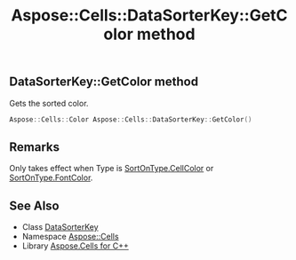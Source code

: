 ﻿---
title: Aspose::Cells::DataSorterKey::GetColor method
linktitle: GetColor
second_title: Aspose.Cells for C++ API Reference
description: 'Aspose::Cells::DataSorterKey::GetColor method. Gets the sorted color in C++.'
type: docs
weight: 1100
url: /cpp/aspose.cells/datasorterkey/getcolor/
---
## DataSorterKey::GetColor method


Gets the sorted color.

```cpp
Aspose::Cells::Color Aspose::Cells::DataSorterKey::GetColor()
```

## Remarks


Only takes effect when Type is [SortOnType.CellColor](../../sortontype/) or [SortOnType.FontColor](../../sortontype/). 
## See Also

* Class [DataSorterKey](../)
* Namespace [Aspose::Cells](../../)
* Library [Aspose.Cells for C++](../../../)
